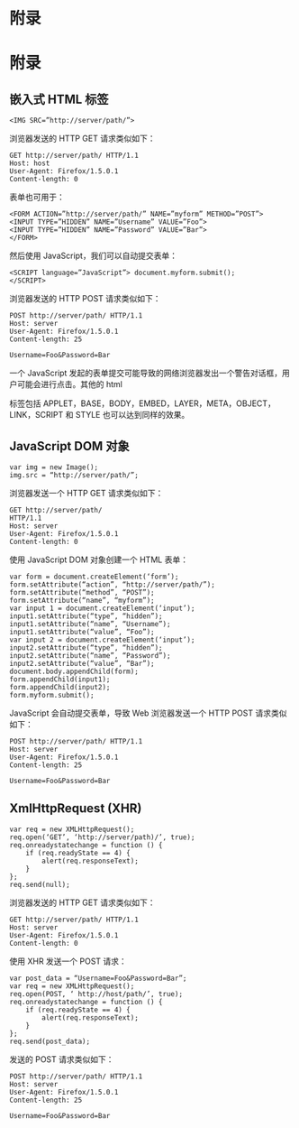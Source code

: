 # 附录

# 附录

## 嵌入式 HTML 标签

```
<IMG SRC=”http://server/path/”> 
```

浏览器发送的 HTTP GET 请求类似如下：

```
GET http://server/path/ HTTP/1.1
Host: host
User-Agent: Firefox/1.5.0.1
Content-length: 0 
```

表单也可用于：

```
<FORM ACTION=”http://server/path/” NAME=”myform” METHOD=”POST”>
<INPUT TYPE=”HIDDEN” NAME=”Username” VALUE=”Foo”>
<INPUT TYPE=”HIDDEN” NAME=”Password” VALUE=”Bar”>
</FORM> 
```

然后使用 JavaScript，我们可以自动提交表单：

```
<SCRIPT language=”JavaScript”> document.myform.submit();
</SCRIPT> 
```

浏览器发送的 HTTP POST 请求类似如下：

```
POST http://server/path/ HTTP/1.1
Host: server
User-Agent: Firefox/1.5.0.1
Content-length: 25

Username=Foo&Password=Bar 
```

一个 JavaScript 发起的表单提交可能导致的网络浏览器发出一个警告对话框，用户可能会进行点击。其他的 html

标签包括 APPLET，BASE，BODY，EMBED，LAYER，META，OBJECT，LINK，SCRIPT 和 STYLE 也可以达到同样的效果。

## JavaScript DOM 对象

```
var img = new Image();
img.src = “http://server/path/”; 
```

浏览器发送一个 HTTP GET 请求类似如下：

```
GET http://server/path/
HTTP/1.1
Host: server
User-Agent: Firefox/1.5.0.1
Content-length: 0 
```

使用 JavaScript DOM 对象创建一个 HTML 表单：

```
var form = document.createElement(‘form’);
form.setAttribute(“action”, “http://server/path/”);
form.setAttribute(“method”, “POST”);
form.setAttribute(“name”, “myform”);
var input 1 = document.createElement(‘input’);
input1.setAttribute(“type”, “hidden”);
input1.setAttribute(“name”, “Username”);
input1.setAttribute(“value”, “Foo”);
var input 2 = document.createElement(‘input’);
input2.setAttribute(“type”, “hidden”);
input2.setAttribute(“name”, “Password”);
input2.setAttribute(“value”, “Bar”);
document.body.appendChild(form);
form.appendChild(input1);
form.appendChild(input2);
form.myform.submit(); 
```

JavaScript 会自动提交表单，导致 Web 浏览器发送一个 HTTP POST 请求类似如下：

```
POST http://server/path/ HTTP/1.1
Host: server
User-Agent: Firefox/1.5.0.1
Content-length: 25

Username=Foo&Password=Bar 
```

## XmlHttpRequest (XHR)

```
var req = new XMLHttpRequest();
req.open(‘GET’, ‘http://server/path)/’, true);
req.onreadystatechange = function () {
    if (req.readyState == 4) {
        alert(req.responseText);
    }
};
req.send(null); 
```

浏览器发送的 HTTP GET 请求类似如下：

```
GET http://server/path/ HTTP/1.1
Host: server
User-Agent: Firefox/1.5.0.1
Content-length: 0 
```

使用 XHR 发送一个 POST 请求：

```
var post_data = “Username=Foo&Password=Bar”;
var req = new XMLHttpRequest();
req.open(POST, ‘ http://host/path/’, true);
req.onreadystatechange = function () {
    if (req.readyState == 4) {
        alert(req.responseText);
    }
};
req.send(post_data); 
```

发送的 POST 请求类似如下：

```
POST http://server/path/ HTTP/1.1
Host: server
User-Agent: Firefox/1.5.0.1
Content-length: 25

Username=Foo&Password=Bar 
```